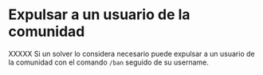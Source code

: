 # Expulsar a un usuario de la comunidad

XXXXX
Si un solver lo considera necesario puede expulsar a un usuario de la comunidad con el comando `/ban` seguido de su username.